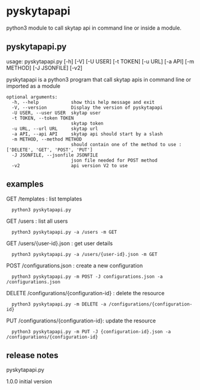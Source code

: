 # pyskytapapi
python3 module to call skytap api in command line or inside a module.  


## pyskytapapi.py


usage: pyskytapapi.py [-h] [-V] [-U USER] [-t TOKEN] [-u URL] [-a API] [-m METHOD] [-J JSONFILE] [-v2]

pyskytapapi is a python3 program that call skytap apis in command line or imported as a module

    optional arguments:
      -h, --help            show this help message and exit
      -V, --version         Display the version of pyskytapapi
      -U USER, --user USER  skytap user
      -t TOKEN, --token TOKEN
                            skytap token
      -u URL, --url URL     skytap url
      -a API, --api API     skytap api should start by a slash
      -m METHOD, --method METHOD
                            should contain one of the method to use : ['DELETE', 'GET', 'POST', 'PUT']
      -J JSONFILE, --jsonfile JSONFILE
                            json file needed for POST method
      -v2                   api version V2 to use



## examples 

  GET /templates : list templates

      python3 pyskytapapi.py 

  GET /users : list all users

      python3 pyskytapapi.py -a /users -m GET


  GET /users/{user-id}.json : get user details

      python3 pyskytapapi.py -a /users/{user-id}.json -m GET

  POST /configurations.json : create a new configuration

      python3 pyskytapapi.py -m POST -J configurations.json -a /configurations.json

  DELETE /configurations/{configuration-id} : delete the resource

      python3 pyskytapapi.py -m DELETE -a /configurations/{configuration-id}

  PUT /configurations/{configuration-id}: update the resource 

      python3 pyskytapapi.py -m PUT -J {configuration-id}.json -a /configurations/{configuration-id} 


## release notes

pyskytapapi.py

1.0.0 initial version